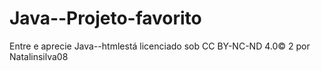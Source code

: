 # Java--Projeto-favorito
Entre e aprecie
Java--htmlestá licenciado sob CC BY-NC-ND 4.0© 2 por Natalinsilva08 
